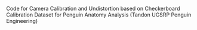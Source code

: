 Code for Camera Calibration and Undistortion based on Checkerboard Calibration Dataset for Penguin Anatomy Analysis (Tandon UGSRP Penguin Engineering)
